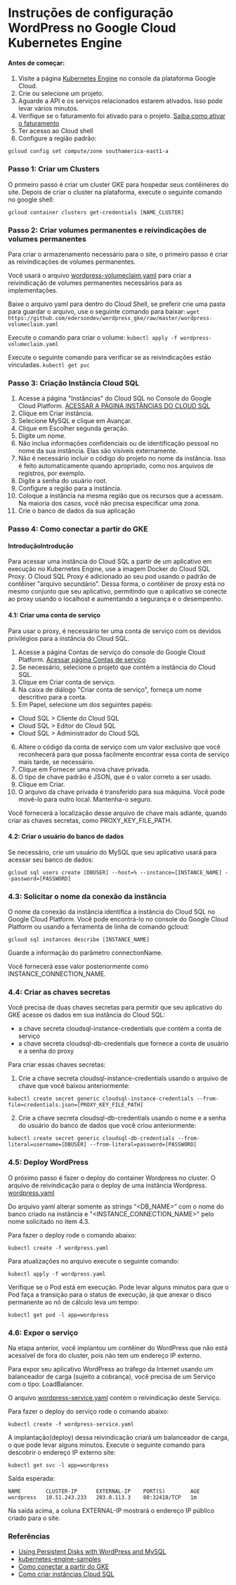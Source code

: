 # Instruções de configuração WordPress no Google Cloud Kubernetes Engine

#### Antes de começar:

1. Visite a página [Kubernetes Engine](https://console.cloud.google.com/projectselector/kubernetes?_ga=2.10000118.-233317994.1545753588&_gac=1.262810110.1553747665.CjwKCAjwm-fkBRBBEiwA966fZFdwwzgOtBs9nOo2XXZJqf_mUXwM6lUesyORfZKYWi3ItzoH1MvT7xoCry4QAvD_BwE "Kubernetes Engine") no console da plataforma Google Cloud.
2. Crie ou selecione um projeto.
3. Aguarde a API e os serviços relacionados estarem ativados. Isso pode levar vários minutos.
4. Verifique se o faturamento foi ativado para o projeto.
[Saiba como ativar o faturamento](https://cloud.google.com/billing/docs/how-to/modify-project "Saiba como ativar o faturamento")
5. Ter acesso ao Cloud shell
6. Configure a região padrão:

`gcloud config set compute/zone southamerica-east1-a`

### Passo 1: Criar um Clusters

O primeiro passo é criar um cluster GKE para hospedar seus contêineres do site. Depois de criar o cluster na plataforma, execute o seguinte comando no google shell:

`gcloud container clusters get-credentials [NAME_CLUSTER]`

### Passo 2: Criar volumes permanentes e reivindicações de volumes permanentes

Para criar o armazenamento necessário para o site, o primeiro passo é criar as reivindicações de volumes permanentes.

Você usará o arquivo [wordpress-volumeclaim.yaml](https://github.com/edersondev/wordpress_gke/raw/master/wordpress-volumeclaim.yaml "wordpress-volumeclaim.yaml") para criar a reivindicação de volumes permanentes necessários para as implementações.

Baixe o arquivo yaml para dentro do Cloud Shell, se preferir crie uma pasta para guardar o arquivo, use o seguinte comando para baixar:
`wget https://github.com/edersondev/wordpress_gke/raw/master/wordpress-volumeclaim.yaml`

Execute o comando para criar o volume:
`kubectl apply -f wordpress-volumeclaim.yaml`

Execute o seguinte comando para verificar se as reivindicações estão vinculadas.
`kubectl get pvc`

### Passo 3: Criação Instância Cloud SQL

1. Acesse a página "Instâncias" do Cloud SQL no Console do Google Cloud Platform. 
[ACESSAR A PÁGINA INSTÂNCIAS DO CLOUD SQL](https://console.cloud.google.com/sql/instances "ACESSAR A PÁGINA INSTÂNCIAS DO CLOUD SQL")
2. Clique em Criar instância.
3. Selecione MySQL e clique em Avançar.
4. Clique em Escolher segunda geração.
5. Digite um nome.
6. Não inclua informações confidenciais ou de identificação pessoal no nome da sua instância. Elas são visíveis externamente.
7. Não é necessário incluir o código do projeto no nome da instância. Isso é feito automaticamente quando apropriado, como nos arquivos de registros, por exemplo.
8. Digite a senha do usuário root.
9. Configure a região para a instância.
10. Coloque a instância na mesma região que os recursos que a acessam. Na maioria dos casos, você não precisa especificar uma zona.
11. Crie o banco de dados da sua aplicação

### Passo 4: Como conectar a partir do GKE

#### IntroduçãoIntrodução

Para acessar uma instância do Cloud SQL a partir de um aplicativo em execução no Kubernetes Engine, use a imagem Docker do Cloud SQL Proxy. O Cloud SQL Proxy é adicionado ao seu pod usando o padrão de contêiner "arquivo secundário". Dessa forma, o contêiner de proxy está no mesmo conjunto que seu aplicativo, permitindo que o aplicativo se conecte ao proxy usando o localhost e aumentando a segurança e o desempenho.

#### 4.1: Criar uma conta de serviço

Para usar o proxy, é necessário ter uma conta de serviço com os devidos privilégios para a instância do Cloud SQL.
1. Acesse a página Contas de serviço do console do Google Cloud Platform.
[Acessar página Contas de serviço](https://console.cloud.google.com/iam-admin/serviceaccounts/?_ga=2.9566326.-233317994.1545753588&_gac=1.196169566.1554077875.CjwKCAjwm-fkBRBBEiwA966fZFdwwzgOtBs9nOo2XXZJqf_mUXwM6lUesyORfZKYWi3ItzoH1MvT7xoCry4QAvD_BwE "Acessar página Contas de serviço")
2. Se necessário, selecione o projeto que contém a instância do Cloud SQL.
3. Clique em Criar conta de serviço.
4. Na caixa de diálogo "Criar conta de serviço", forneça um nome descritivo para a conta.
5. Em Papel, selecione um dos seguintes papéis:
 - Cloud SQL > Cliente do Cloud SQL
 - Cloud SQL > Editor do Cloud SQL
 - Cloud SQL > Administrador do Cloud SQL
6. Altere o código da conta de serviço com um valor exclusivo que você reconhecerá para que possa facilmente encontrar essa conta de serviço mais tarde, se necessário.
7. Clique em Fornecer uma nova chave privada.
8. O tipo de chave padrão é JSON, que é o valor correto a ser usado.
9. Clique em Criar.
10. O arquivo da chave privada é transferido para sua máquina. Você pode movê-lo para outro local. Mantenha-o seguro.

Você fornecerá a localização desse arquivo de chave mais adiante, quando criar as chaves secretas, como PROXY_KEY_FILE_PATH.

#### 4.2: Criar o usuário do banco de dados

Se necessário, crie um usuário do MySQL que seu aplicativo usará para acessar seu banco de dados:

`gcloud sql users create [DBUSER] --host=% --instance=[INSTANCE_NAME] --password=[PASSWORD]`

### 4.3: Solicitar o nome da conexão da instância

O nome da conexão da instância identifica a instância do Cloud SQL no Google Cloud Platform. Você pode encontrá-lo no console do Google Cloud Platform ou usando a ferramenta de linha de comando gcloud:

`gcloud sql instances describe [INSTANCE_NAME]`

Guarde a informação do parâmetro connectionName.

Você fornecerá esse valor posteriormente como INSTANCE_CONNECTION_NAME.

### 4.4: Criar as chaves secretas

Você precisa de duas chaves secretas para permitir que seu aplicativo do GKE acesse os dados em sua instância do Cloud SQL:
- a chave secreta cloudsql-instance-credentials que contém a conta de serviço
- a chave secreta cloudsql-db-credentials que fornece a conta de usuário e a senha do proxy

Para criar essas chaves secretas:

1. Crie a chave secreta cloudsql-instance-credentials usando o arquivo de chave que você baixou anteriormente:

`kubectl create secret generic cloudsql-instance-credentials --from-file=credentials.json=[PROXY_KEY_FILE_PATH]`

2. Crie a chave secreta cloudsql-db-credentials usando o nome e a senha do usuário do banco de dados que você criou anteriormente:

`kubectl create secret generic cloudsql-db-credentials --from-literal=username=[DBUSER] --from-literal=password=[PASSWORD]`

### 4.5: Deploy WordPress

O próximo passo é fazer o deploy do container Wordpress no cluster. O arquivo de reivindicação para o deploy de uma instância Wordpress.
[wordpress.yaml](https://github.com/edersondev/wordpress_gke/raw/master/wordpress.yaml "wordpress.yaml")

Do arquivo yaml alterar somente as strings “<DB_NAME>” com o nome do banco criado na instância e  "<INSTANCE_CONNECTION_NAME>" pelo nome solicitado no item 4.3.

Para fazer o deploy rode o comando abaixo:

`kubectl create -f wordpress.yaml`

Para atualizações no arquivo execute o seguinte comando:

`kubectl apply -f wordpress.yaml`

Verifique se o Pod está em execução. Pode levar alguns minutos para que o Pod faça a transição para o status de execução, já que anexar o disco permanente ao nó de cálculo leva um tempo:

`kubectl get pod -l app=wordpress`

### 4.6: Expor o serviço

Na etapa anterior, você implantou um contêiner do WordPress que não está acessível de fora do cluster, pois não tem um endereço IP externo.

Para expor seu aplicativo WordPress ao tráfego da Internet usando um balanceador de carga (sujeito a cobrança), você precisa de um Serviço com o tipo: LoadBalancer.

O arquivo [wordpress-service.yaml](https://github.com/edersondev/wordpress_gke/raw/master/wordpress-service.yaml "wordpress-service.yaml") contém o reivindicação deste Serviço.

Para fazer o deploy do serviço rode o comando abaixo:

`kubectl create -f wordpress-service.yaml`

A implantação(deploy) dessa reivindicação criará um balanceador de carga, o que pode levar alguns minutos. Execute o seguinte comando para descobrir o endereço IP externo site:

`kubectl get svc -l app=wordpress`

Saída esperada:

    NAME        CLUSTER-IP      EXTERNAL-IP    PORT(S)        AGE
    wordpress   10.51.243.233   203.0.113.3    80:32418/TCP   1m

Na saída acima, a coluna EXTERNAL-IP mostrará o endereço IP público criado para o site.

### Referências
- [Using Persistent Disks with WordPress and MySQL](https://cloud.google.com/kubernetes-engine/docs/tutorials/persistent-disk#set-defaults-for-the-gcloud-command-line-tool "Using Persistent Disks with WordPress and MySQL")
- [kubernetes-engine-samples](https://github.com/GoogleCloudPlatform/kubernetes-engine-samples "kubernetes-engine-samples")
- [Como conectar a partir do GKE](https://cloud.google.com/sql/docs/mysql/connect-kubernetes-engine "Como conectar a partir do GKE")
- [Como criar instâncias Cloud SQL](https://cloud.google.com/sql/docs/mysql/create-instance "Como criar instâncias Cloud SQL")
